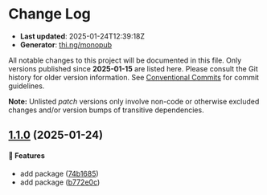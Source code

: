 # Change Log

- **Last updated**: 2025-01-24T12:39:18Z
- **Generator**: [thi.ng/monopub](https://thi.ng/monopub)

All notable changes to this project will be documented in this file.
Only versions published since **2025-01-15** are listed here.
Please consult the Git history for older version information.
See [Conventional Commits](https://conventionalcommits.org/) for commit guidelines.

**Note:** Unlisted _patch_ versions only involve non-code or otherwise excluded changes
and/or version bumps of transitive dependencies.

## [1.1.0](https://github.com/jackdbd/rapido/tree/@jackdbd/schema-validators@1.1.0) (2025-01-24)

#### 🚀 Features

- add package ([74b1685](https://github.com/jackdbd/rapido/commit/74b1685))
- add package ([b772e0c](https://github.com/jackdbd/rapido/commit/b772e0c))
